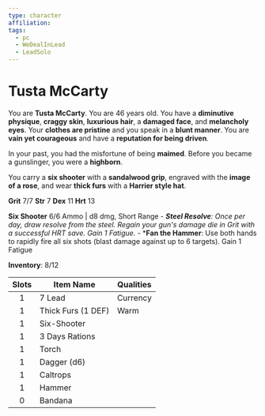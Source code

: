 ```yaml
---
type: character
affiliation: 
tags:
  - pc
  - WeDealInLead
  - LeadSolo
---
```

# Tusta McCarty
You are **Tusta McCarty**. You are 46 years old. You have a **diminutive physique**, **craggy skin**, **luxurious hair**, a **damaged face**, and **melancholy eyes**. Your **clothes are pristine** and you speak in a **blunt manner**. You are **vain yet courageous** and have a **reputation for being driven**.

In your past, you had the misfortune of being **maimed**. Before you became a gunslinger, you were a **highborn**.

You carry a **six shooter** with a **sandalwood grip**, engraved with the **image of a rose**, and wear **thick furs** with a **Harrier style hat**.

**Grit** 7/7
**Str** 7
**Dex** 11
**Hrt** 13

**Six Shooter** 6/6 Ammo | d8 dmg, Short Range
	- ***Steel Resolve**: Once per day, draw resolve from the steel.  Regain your gun's damage die in Grit with a successful HRT save.  Gain 1 Fatigue.*
	- ***Fan the Hammer**: Use both hands to rapidly fire all six shots (blast damage against up to 6 targets).  Gain 1 Fatigue

**Inventory**: 8/12

| Slots | Item Name          | Qualities |
|:-----:| ------------------ | --------- |
|   1   | 7 Lead             | Currency  |
|   1   | Thick Furs (1 DEF) | Warm      |
|   1   | Six-Shooter        |           |
|   1   | 3 Days Rations     |           |
|   1   | Torch              |           |
|   1   | Dagger (d6)        |           |
|   1   | Caltrops           |           |
|   1   | Hammer             |           |
|   0   | Bandana            |           |
